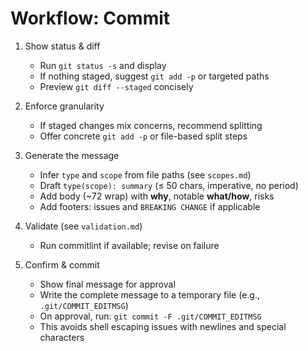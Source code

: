 # Workflow: Commit

1. Show status & diff
   - Run `git status -s` and display
   - If nothing staged, suggest `git add -p` or targeted paths
   - Preview `git diff --staged` concisely

2. Enforce granularity
   - If staged changes mix concerns, recommend splitting
   - Offer concrete `git add -p` or file-based split steps

3. Generate the message
   - Infer `type` and `scope` from file paths (see `scopes.md`)
   - Draft `type(scope): summary` (≤ 50 chars, imperative, no period)
   - Add body (~72 wrap) with **why**, notable **what/how**, risks
   - Add footers: issues and `BREAKING CHANGE` if applicable

4. Validate (see `validation.md`)
   - Run commitlint if available; revise on failure

5. Confirm & commit
   - Show final message for approval
   - Write the complete message to a temporary file (e.g., `.git/COMMIT_EDITMSG`)
   - On approval, run: `git commit -F .git/COMMIT_EDITMSG`
   - This avoids shell escaping issues with newlines and special characters
